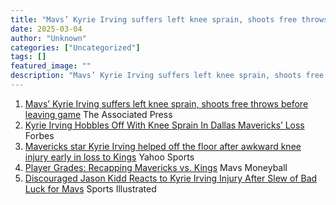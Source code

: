 ```yaml
---
title: "Mavs’ Kyrie Irving suffers left knee sprain, shoots free throws before leaving game - The Associated Press"
date: 2025-03-04
author: "Unknown"
categories: ["Uncategorized"]
tags: []
featured_image: ""
description: "Mavs’ Kyrie Irving suffers left knee sprain, shoots free throws before leaving game&nbsp;&nbsp;The Associated PressKyrie Irving Hobbles Off With Knee Sprain In ..."
---
```


  1. [Mavs’ Kyrie Irving suffers left knee sprain, shoots free throws before leaving game](https://news.google.com/rss/articles/CBMikwFBVV95cUxPcnd1eDVuOFpzNmt0Q1VGdUowbndTWHBaLWl3ZnBLbHJhSmE2d3ptZVlRRkt5ZWJCaUYzM3hTXzNwcS0zVTNxZ0hBYWZMaWYzeWN1QjRYWWM2amNtb3YwblJyOGZJRks2MEdseHB2LVRFUkxRNUZka2MyWEZxOFVPQ0F1S2RZTE9GSTZEdThWSlNfN0k?oc=5)  The Associated Press
  2. [Kyrie Irving Hobbles Off With Knee Sprain In Dallas Mavericks’ Loss](https://news.google.com/rss/articles/CBMiuwFBVV95cUxOWWlhaVBiSmQ4N3p1Q3BPV19VbG9YalpVX3I5a2wxOEREelA2ZGF3STBtOTUxX09KSVlnMG5UaWYxR1FkTmd5cGVZbnYwVU1ETG5KeEZrb0RoYWstVFJGbENubl9ZWFBiZUpqSjVIT0pYMTdiQlBTSkkzWWt6Rkt6cUlWdVRvTkRwdGllMVM1RDRNLWRuRzJHcjVMNFVoMGx1bjI2Y2JyWDFlZlRSUlJZQmpld2ZlVW1IRWRr?oc=5)  Forbes
  3. [Mavericks star Kyrie Irving helped off the floor after awkward knee injury early in loss to Kings](https://news.google.com/rss/articles/CBMi4wFBVV95cUxNaWJFV2VtMVJMelU1bUJpU0NuaHVRX3dGdlNadmQ2bUo3ajN1Y3V5UHBDaHYtS1B3TXZEMWUyS0U5bkhDMDlEOHB6ZVVTc0c1ZEtSSjJubExxQVBQWVZJQ3VXMG5CM0R6cVRIT29acFI4NE1WV1V1bzRBMzNrNTNMbHN3TXhka2doakY1S0kwc0JGNkluRDRLWEVjRnNtMDJWaWtKeVI5OTN5Z0VaSjdqcThQSzhUWmQ2R3dCZGhtS1FKcTR4NWZOUzFnaWswbWIwNTdSNzhSVnZaWEhoLVNBZVkwcw?oc=5)  Yahoo Sports
  4. [Player Grades: Recapping Mavericks vs. Kings](https://news.google.com/rss/articles/CBMi0gFBVV95cUxNcjNRNEg2VDZJVnNaSWFvYUc2X29qaWlPUFcwMGxpMjNxY2ZVRFZUVExtcWhNcWF2UW1zeUZ4dmZHanhVV2Via3ZHZnJyc2JkbEVfQkFmc01vV2JtcmlmOUJEUGtRRXJTcEpHVWRMc0cybUV6S2pqNVBuMldTaWRia0F5NkdKZmhhUy1SYTFpck52dXo4Ry1QU0U2Mm1UOFpkcmJLZUJnLVgxclRFYTlwenlqSjF1dnRvVlh0WlF1MVhXcjROU3U2WWN4ZmowdGNKU1E?oc=5)  Mavs Moneyball 
  5. [Discouraged Jason Kidd Reacts to Kyrie Irving Injury After Slew of Bad Luck for Mavs](https://news.google.com/rss/articles/CBMijAFBVV95cUxOMlhZcjRldC1SWDVING42aUdLaERhbVZidlhsVDBudzIwU29BN3RWbW53YzY2cHBMNHVRT0JHLVMtZXNtRkczQjZLMEE4STdNUm51UjAtRWp2RXdYbXE3M1BvUHBpMWJ5T1djWmRpckVPMVZSQ1o5alkwaHJYTFkwanRxMzBiWHhFaXlEaA?oc=5)  Sports Illustrated


